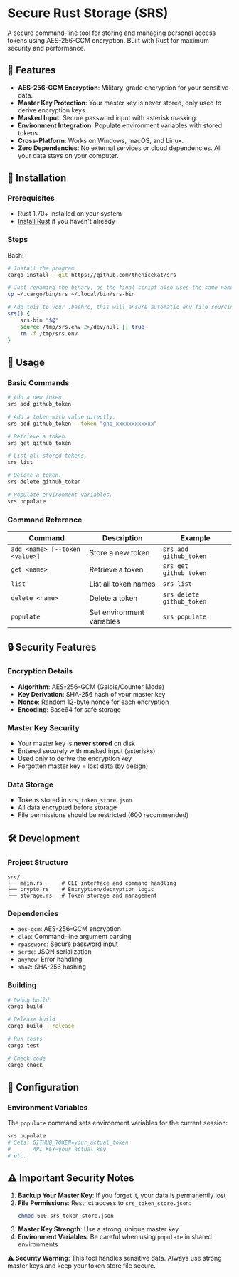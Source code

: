 # Secure Rust Storage (SRS)

A secure command-line tool for storing and managing personal access tokens using AES-256-GCM encryption. Built with Rust for maximum security and performance.

## 🔐 Features

- **AES-256-GCM Encryption**: Military-grade encryption for your sensitive data.
- **Master Key Protection**: Your master key is never stored, only used to derive encryption keys.
- **Masked Input**: Secure password input with asterisk masking.
- **Environment Integration**: Populate environment variables with stored tokens
- **Cross-Platform**: Works on Windows, macOS, and Linux.
- **Zero Dependencies**: No external services or cloud dependencies. All your data stays on your computer.

## 🚀 Installation

### Prerequisites

- Rust 1.70+ installed on your system
- [Install Rust](https://rustup.rs/) if you haven't already

### Steps

Bash:
```bash
# Install the program
cargo install --git https://github.com/thenicekat/srs

# Just renaming the binary, as the final script also uses the same name
cp ~/.cargo/bin/srs ~/.local/bin/srs-bin

# Add this to your .bashrc, this will ensure automatic env file sourcing
srs() {
    srs-bin "$@"
    source /tmp/srs.env 2>/dev/null || true
    rm -f /tmp/srs.env
}
```
## 📖 Usage

### Basic Commands

```bash
# Add a new token.
srs add github_token

# Add a token with value directly.
srs add github_token --token "ghp_xxxxxxxxxxxx"

# Retrieve a token.
srs get github_token

# List all stored tokens.
srs list

# Delete a token.
srs delete github_token

# Populate environment variables.
srs populate
```

### Command Reference

| Command                        | Description               | Example                   |
| ------------------------------ | ------------------------- | ------------------------- |
| `add <name> [--token <value>]` | Store a new token         | `srs add github_token`    |
| `get <name>`                   | Retrieve a token          | `srs get github_token`    |
| `list`                         | List all token names      | `srs list`                |
| `delete <name>`                | Delete a token            | `srs delete github_token` |
| `populate`                     | Set environment variables | `srs populate`            |

## 🔒 Security Features

### Encryption Details

- **Algorithm**: AES-256-GCM (Galois/Counter Mode)
- **Key Derivation**: SHA-256 hash of your master key
- **Nonce**: Random 12-byte nonce for each encryption
- **Encoding**: Base64 for safe storage

### Master Key Security

- Your master key is **never stored** on disk
- Entered securely with masked input (asterisks)
- Used only to derive the encryption key
- Forgotten master key = lost data (by design)

### Data Storage

- Tokens stored in `srs_token_store.json`
- All data encrypted before storage
- File permissions should be restricted (600 recommended)

## 🛠️ Development

### Project Structure

```
src/
├── main.rs      # CLI interface and command handling
├── crypto.rs    # Encryption/decryption logic
└── storage.rs   # Token storage and management
```

### Dependencies

- `aes-gcm`: AES-256-GCM encryption
- `clap`: Command-line argument parsing
- `rpassword`: Secure password input
- `serde`: JSON serialization
- `anyhow`: Error handling
- `sha2`: SHA-256 hashing

### Building

```bash
# Debug build
cargo build

# Release build
cargo build --release

# Run tests
cargo test

# Check code
cargo check
```

## 🔧 Configuration

### Environment Variables

The `populate` command sets environment variables for the current session:

```bash
srs populate
# Sets: GITHUB_TOKEN=your_actual_token
#       API_KEY=your_actual_key
# etc.
```

## ⚠️ Important Security Notes

1. **Backup Your Master Key**: If you forget it, your data is permanently lost
2. **File Permissions**: Restrict access to `srs_token_store.json`:
   ```bash
   chmod 600 srs_token_store.json
   ```
3. **Master Key Strength**: Use a strong, unique master key
4. **Environment Variables**: Be careful when using `populate` in shared environments

**⚠️ Security Warning**: This tool handles sensitive data. Always use strong master keys and keep your token store file secure.

<!--- P.S. This README is AI Generated. -->

